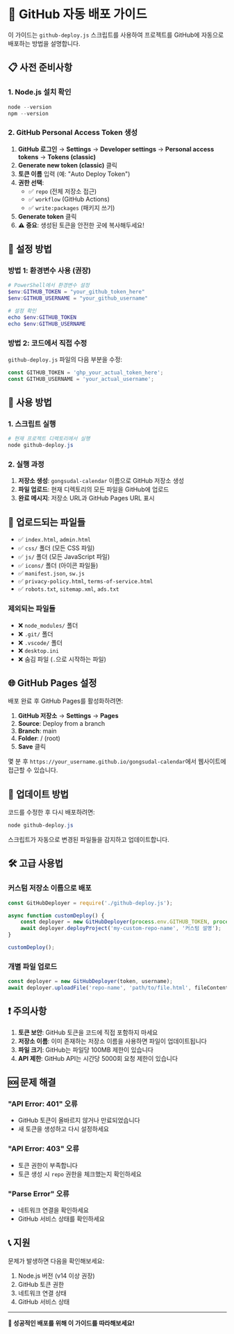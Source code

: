 # 🚀 GitHub 자동 배포 가이드

이 가이드는 `github-deploy.js` 스크립트를 사용하여 프로젝트를 GitHub에 자동으로 배포하는 방법을 설명합니다.

## 📋 사전 준비사항

### 1. Node.js 설치 확인
```powershell
node --version
npm --version
```

### 2. GitHub Personal Access Token 생성

1. **GitHub 로그인** → **Settings** → **Developer settings** → **Personal access tokens** → **Tokens (classic)**
2. **Generate new token (classic)** 클릭
3. **토큰 이름** 입력 (예: "Auto Deploy Token")
4. **권한 선택**:
   - ✅ `repo` (전체 저장소 접근)
   - ✅ `workflow` (GitHub Actions)
   - ✅ `write:packages` (패키지 쓰기)
5. **Generate token** 클릭
6. **⚠️ 중요**: 생성된 토큰을 안전한 곳에 복사해두세요!

## 🔧 설정 방법

### 방법 1: 환경변수 사용 (권장)

```powershell
# PowerShell에서 환경변수 설정
$env:GITHUB_TOKEN = "your_github_token_here"
$env:GITHUB_USERNAME = "your_github_username"

# 설정 확인
echo $env:GITHUB_TOKEN
echo $env:GITHUB_USERNAME
```

### 방법 2: 코드에서 직접 수정

`github-deploy.js` 파일의 다음 부분을 수정:

```javascript
const GITHUB_TOKEN = 'ghp_your_actual_token_here';
const GITHUB_USERNAME = 'your_actual_username';
```

## 🚀 사용 방법

### 1. 스크립트 실행

```powershell
# 현재 프로젝트 디렉토리에서 실행
node github-deploy.js
```

### 2. 실행 과정

1. **저장소 생성**: `gongsudal-calendar` 이름으로 GitHub 저장소 생성
2. **파일 업로드**: 현재 디렉토리의 모든 파일을 GitHub에 업로드
3. **완료 메시지**: 저장소 URL과 GitHub Pages URL 표시

## 📁 업로드되는 파일들

- ✅ `index.html`, `admin.html`
- ✅ `css/` 폴더 (모든 CSS 파일)
- ✅ `js/` 폴더 (모든 JavaScript 파일)
- ✅ `icons/` 폴더 (아이콘 파일들)
- ✅ `manifest.json`, `sw.js`
- ✅ `privacy-policy.html`, `terms-of-service.html`
- ✅ `robots.txt`, `sitemap.xml`, `ads.txt`

### 제외되는 파일들

- ❌ `node_modules/` 폴더
- ❌ `.git/` 폴더
- ❌ `.vscode/` 폴더
- ❌ `desktop.ini`
- ❌ 숨김 파일 (`.`으로 시작하는 파일)

## 🌐 GitHub Pages 설정

배포 완료 후 GitHub Pages를 활성화하려면:

1. **GitHub 저장소** → **Settings** → **Pages**
2. **Source**: Deploy from a branch
3. **Branch**: main
4. **Folder**: / (root)
5. **Save** 클릭

몇 분 후 `https://your_username.github.io/gongsudal-calendar`에서 웹사이트에 접근할 수 있습니다.

## 🔄 업데이트 방법

코드를 수정한 후 다시 배포하려면:

```powershell
node github-deploy.js
```

스크립트가 자동으로 변경된 파일들을 감지하고 업데이트합니다.

## 🛠️ 고급 사용법

### 커스텀 저장소 이름으로 배포

```javascript
const GitHubDeployer = require('./github-deploy.js');

async function customDeploy() {
    const deployer = new GitHubDeployer(process.env.GITHUB_TOKEN, process.env.GITHUB_USERNAME);
    await deployer.deployProject('my-custom-repo-name', '커스텀 설명');
}

customDeploy();
```

### 개별 파일 업로드

```javascript
const deployer = new GitHubDeployer(token, username);
await deployer.uploadFile('repo-name', 'path/to/file.html', fileContent, 'Update file');
```

## ❗ 주의사항

1. **토큰 보안**: GitHub 토큰을 코드에 직접 포함하지 마세요
2. **저장소 이름**: 이미 존재하는 저장소 이름을 사용하면 파일이 업데이트됩니다
3. **파일 크기**: GitHub는 파일당 100MB 제한이 있습니다
4. **API 제한**: GitHub API는 시간당 5000회 요청 제한이 있습니다

## 🆘 문제 해결

### "API Error: 401" 오류
- GitHub 토큰이 올바르지 않거나 만료되었습니다
- 새 토큰을 생성하고 다시 설정하세요

### "API Error: 403" 오류
- 토큰 권한이 부족합니다
- 토큰 생성 시 `repo` 권한을 체크했는지 확인하세요

### "Parse Error" 오류
- 네트워크 연결을 확인하세요
- GitHub 서비스 상태를 확인하세요

## 📞 지원

문제가 발생하면 다음을 확인해보세요:

1. Node.js 버전 (v14 이상 권장)
2. GitHub 토큰 권한
3. 네트워크 연결 상태
4. GitHub 서비스 상태

---

**🎉 성공적인 배포를 위해 이 가이드를 따라해보세요!**